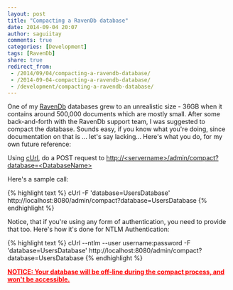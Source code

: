 ```yaml
---
layout: post
title: "Compacting a RavenDb database"
date: 2014-09-04 20:07
author: saguiitay
comments: true
categories: [Development]
tags: [RavenDb]
share: true
redirect_from:
 - /2014/09/04/compacting-a-ravendb-database/
 - /2014-09-04-compacting-a-ravendb-database/
 - /development/compacting-a-ravendb-database/
---
```

One of my [RavenDb](http://ravendb.net) databases grew to an unrealistic size - 36GB when it contains around 500,000 documents which are mostly
small. After some back-and-forth with the RavenDb support team, I was suggested to compact the database. Sounds easy, if you know what you're
doing, since documentation on that is ... let's say lacking... Here's what you do, for my own future reference:

Using [cUrl](http://curl.haxx.se/), do a POST request to [http://\<servername\>/admin/compact?database=\<DatabaseName\>](http://<servername>/admin/compact?database=<DatabaseName>)

Here's a sample call:

{% highlight text %}
cUrl -F 'database=UsersDatabase' http://localhost:8080/admin/compact?database=UsersDatabase
{% endhighlight %}

Notice, that if you're using any form of authentication, you need to provide that too. Here's how it's done for NTLM Authentication:

{% highlight text %}
cUrl --ntlm --user username:password -F 'database=UsersDatabase' http://localhost:8080/admin/compact?database=UsersDatabase
{% endhighlight %}

<span style="color:#ff0000;text-decoration:underline;">**NOTICE: Your database will be off-line during the compact process, and won't be accessible.**</span>


